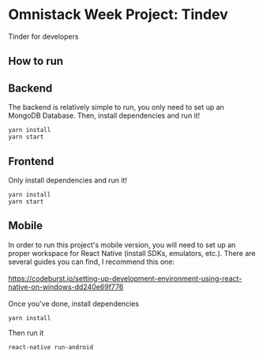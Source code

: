 # Omnistack Week Project: Tindev
Tinder for developers
<br>
## How to run

## Backend
The backend is relatively simple to run, you only need to set up an MongoDB Database. Then, install dependencies and run it!
```
yarn install
yarn start
```

## Frontend
Only install dependencies and run it!
```
yarn install
yarn start
```

## Mobile
In order to run this project's mobile version, you will need to set up an proper workspace for 
React Native (install SDKs, emulators, etc.). There are several guides you can find, I recommend this one:
<br>
<br>
https://codeburst.io/setting-up-development-environment-using-react-native-on-windows-dd240e69f776
<br>
<br>
Once you've done, install dependencies
```
yarn install
```
Then run it
```
react-native run-android
```

